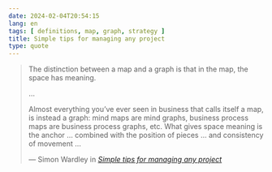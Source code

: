 ```yaml
---
date: 2024-02-04T20:54:15
lang: en
tags: [ definitions, map, graph, strategy ]
title: Simple tips for managing any project
type: quote
---
```


> The distinction between a map and a graph is that in the map, the space has meaning.
>
> …
>
> Almost everything you’ve ever seen in business that calls itself a map, is instead a graph: mind maps are mind graphs, business process maps are business process graphs, etc. What gives space meaning is the anchor … combined with the position of pieces … and consistency of movement …
>
> — Simon Wardley in <cite>[Simple tips for managing any project](https://swardley.medium.com/simple-tips-for-managing-any-project-b9fc674b93b1#3a20)</cite>

